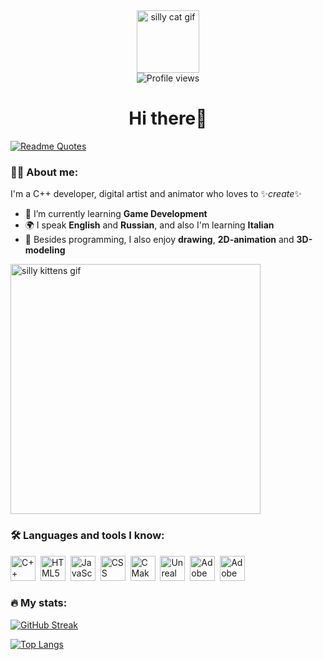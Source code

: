 <div id="header" align="center">
    <img alt="silly cat gif" src="https://media.giphy.com/media/v1.Y2lkPTc5MGI3NjExY3c3MDRqNGh2eGVyaTY1b2w0M2ZoN3pyYmdsbGYyd3IwcDRkODh3byZlcD12MV9pbnRlcm5hbF9naWZfYnlfaWQmY3Q9Zw/1HKaikaFqDt7i/giphy.gif" width="100"> <br>
    <img src="https://komarev.com/ghpvc/?username=KatzKisari&style=flat-square&color=blueviolet" alt="Profile views">
    <h1>Hi there👋</h1>
</div>

[![Readme Quotes](https://quotes-github-readme.vercel.app/api?quote=The+art+challenges+the+technology,+and+the+technology+inspires+the+art.&author=John+Lasseter&type=horizontal&border=true&theme=catppuccin_macchiato)](https://github.com/piyushsuthar/github-readme-quotes)

### 👨‍💻 About me:
I'm a C++ developer, digital artist and animator who loves to ✨*create*✨
- 🌱 I’m currently learning **Game Development**
- 🌍 I speak **English** and **Russian**, and also I'm learning **Italian**
- 🎨 Besides programming, I also enjoy **drawing**, **2D-animation** and **3D-modeling**

<img alt="silly kittens gif" src="https://media.giphy.com/media/v1.Y2lkPTc5MGI3NjExdDJiMmtyamdjZ2JhZHVyMzY3amVvbjcwbGR5MHR6aHZ1aDNjejFmcSZlcD12MV9pbnRlcm5hbF9naWZfYnlfaWQmY3Q9Zw/58FAyBjWyP00HqPWPH/giphy.gif" width="400"/>

### 🛠 Languages and tools I know:
<img alt="C++" src="https://cdn.jsdelivr.net/gh/devicons/devicon@latest/icons/cplusplus/cplusplus-original.svg" title="C++" width="40" hight="40">&nbsp;
<img alt="HTML5" src="https://cdn.jsdelivr.net/gh/devicons/devicon@latest/icons/html5/html5-original.svg" title="HTML5" width="40" hight="40">&nbsp;
<img alt="JavaScript" src="https://cdn.jsdelivr.net/gh/devicons/devicon@latest/icons/javascript/javascript-original.svg" title="JavaScript" width="40" hight="40">&nbsp;
<img alt="CSS" src="https://cdn.jsdelivr.net/gh/devicons/devicon@latest/icons/css3/css3-original.svg" title="CSS" width="40" hight="40">&nbsp;
<img alt="CMake" src="https://cdn.jsdelivr.net/gh/devicons/devicon@latest/icons/cmake/cmake-original.svg" title="CMake" width="40" hight="40">&nbsp;
<img alt="Unreal Engine" src="https://cdn.iconscout.com/icon/premium/png-512-thumb/unreal-engine-7521071-7196807.png?f=webp&w=256" title="Unreal Engine" width="40" hight="40">&nbsp;
<img alt="Adobe After Effects" src="https://cdn.jsdelivr.net/gh/devicons/devicon@latest/icons/aftereffects/aftereffects-original.svg" title="Adobe After Effects" width="40" hight="40">&nbsp;
<img alt="Adobe Illustrator" src="https://cdn.jsdelivr.net/gh/devicons/devicon@latest/icons/illustrator/illustrator-plain.svg" title="Adobe Illustrator" width="40" hight="40">&nbsp;
### 🔥 My stats:

[![GitHub Streak](https://github-readme-streak-stats.herokuapp.com?user=KatzKisari&theme=dark&border_radius=2&background=000000)](https://git.io/streak-stats)

[![Top Langs](https://github-readme-stats.vercel.app/api/top-langs/?username=KatzKisari&layout=compact&theme=vision-friendly-dark)](https://github.com/anuraghazra/github-readme-stats)
